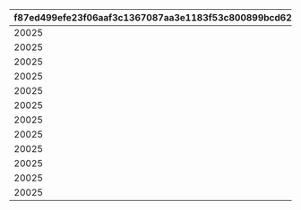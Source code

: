 |f87ed499efe23f06aaf3c1367087aa3e1183f53c800899bcd62484a033a5e84b|9a17b15e14417b872365c3a597611f3aeceb8f658261d7a6e2cbe74f990ed11d|6750d188e666765be14a39f1c47c3e08daa7f855e362c2c8bf0ebe0b81ea0216|36df54045870b632fa0ab95a4c1c1da57d1ff02a960ae30873d8d9f54289a6d3|f480054423c62e8faf88297e0578ae39013f37db6ad96411701e20f1d3579dfb|881db3220faf378ed79f6c1cc72af32ba732258e8f1e0d02b5a58afaddb41250|
| --- | --- | --- | --- | --- | --- |
|20025|1|0|1|1101|0|
|20025|1|0|1|1102|0|
|20025|0|5042002|1|1103|1|
|20025|1|0|1|1104|0|
|20025|0|5042003|1|1105|1|
|20025|1|0|1|1106|0|
|20025|0|5042005|1|1107|2|
|20025|0|5042007|2|1201|1|
|20025|0|5042007|2|1202|2|
|20025|1|0|2|1203|0|
|20025|1|0|2|1204|0|
|20025|0|0|1|1301|0|